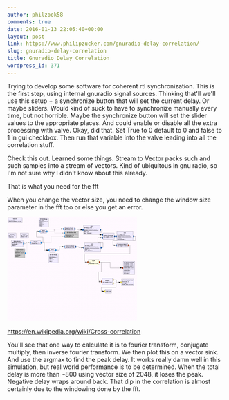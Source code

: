 ```yaml
---
author: philzook58
comments: true
date: 2016-01-13 22:05:40+00:00
layout: post
link: https://www.philipzucker.com/gnuradio-delay-correlation/
slug: gnuradio-delay-correlation
title: Gnuradio Delay Correlation
wordpress_id: 371
---
```


Trying to develop some software for coherent rtl synchronization. This is the first step, using internal gnuradio signal sources. Thinking that'll we'll use this setup + a synchronize button that will set the current delay. Or maybe sliders. Would kind of suck to have to synchronize manually every time, but not horrible. Maybe the synchronize button will set the slider values to the appropriate places. And could enable or disable all the extra processing with valve. Okay, did that. Set True to 0 default to 0 and false to 1 in gui checkbox. Then run that variable into the valve leading into all the correlation stuff.

Check this out. Learned some things. Stream to Vector packs such and such samples into a stream of vectors. Kind of ubiquitous in gnu radio, so I'm not sure why I didn't know about this already.

That is what you need for the fft

When you change the vector size, you need to change the window size parameter in the fft too or else you get an error.

[![delay_test.grc](/assets/delay_test.grc_-300x240.png)](/assets/delay_test.grc_.png)



https://en.wikipedia.org/wiki/Cross-correlation

You'll see that one way to calculate it is to fourier transform, conjugate multiply, then inverse fourier transform. We then plot this on a vector sink. And use the argmax to find the peak delay. It works really damn well in this simulation, but real world performance is to be determined. When the total delay is more than ~800 using vector size of 2048, it loses the peak. Negative delay wraps around back. That dip in the correlation is almost certainly due to the windowing done by the fft.
